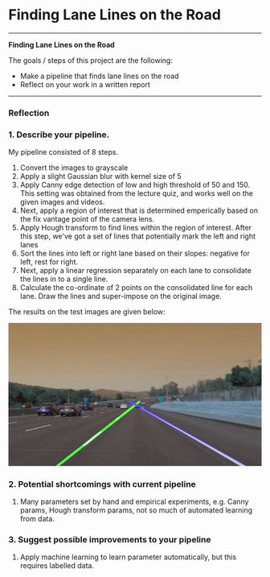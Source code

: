 # **Finding Lane Lines on the Road** 

---

**Finding Lane Lines on the Road**

The goals / steps of this project are the following:
* Make a pipeline that finds lane lines on the road
* Reflect on your work in a written report


[//]: # (Image References)

[image1]: ./test_images_output/solidWhiteCurve.jpg "solidWhiteCurve.jpg"

---

### Reflection

### 1. Describe your pipeline. 

My pipeline consisted of 8 steps. 

1. Convert the images to grayscale
2. Apply a slight Gaussian blur with kernel size of 5
3. Apply Canny edge detection of low and high threshold of 50 and 150. This setting was obtained from the lecture quiz, and works well on the given images and videos.
4. Next, apply a region of interest that is determined emperically based on the fix vantage point of the camera lens. 
5. Apply Hough transform to find lines within the region of interest. After this step, we've got a set of lines that potentially mark the left and right lanes
6. Sort the lines into left or right lane based on their slopes: negative for left, rest for right.
7. Next, apply a linear regression separately on each lane to consolidate the lines in to a single line. 
8. Calculate the co-ordinate of 2 points on the consolidated line for each lane. Draw the lines and super-impose on the original image.

The results on the test images are given below:

![alt text][image1]


### 2. Potential shortcomings with current pipeline

1. Many parameters set by hand and empirical experiments, e.g. Canny params, Hough transform params, not so much of automated learning from data.


### 3. Suggest possible improvements to your pipeline

1. Apply machine learning to learn parameter automatically, but this requires labelled data.

